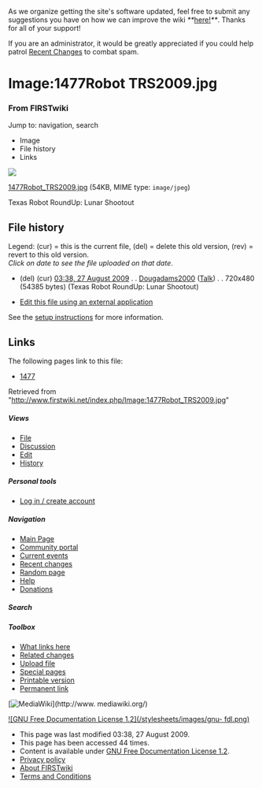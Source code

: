 As we organize getting the site's software updated, feel free to submit any
suggestions you have on how we can improve the wiki
_**_[here!](/index.php/User:Hallry/Suggestions "User:Hallry/Suggestions"
)_**_. Thanks for all of your support!

If you are an administrator, it would be greatly appreciated if you could help
patrol [Recent Changes](/index.php/Special:Recentchanges
"Special:Recentchanges" ) to combat spam.

# Image:1477Robot TRS2009.jpg

### From FIRSTwiki

Jump to: navigation, search

  * Image
  * File history
  * Links

![](/media/9/95/1477Robot_TRS2009.jpg)

[1477Robot_TRS2009.jpg](/media/9/95/1477Robot_TRS2009.jpg "1477Robot
TRS2009.jpg" ) (54KB, MIME type: `image/jpeg`)

Texas Robot RoundUp: Lunar Shootout

## File history

Legend: (cur) = this is the current file, (del) = delete this old version,
(rev) = revert to this old version.  
_Click on date to see the file uploaded on that date_.

  * (del) (cur) [03:38, 27 August 2009](/media/9/95/1477Robot_TRS2009.jpg "/media/9/95/1477Robot TRS2009.jpg" ) . . [Dougadams2000](/index.php?title=User:Dougadams2000&action=edit "User:Dougadams2000" ) ([Talk](/index.php/User_talk:Dougadams2000 "User talk:Dougadams2000" )) . . 720x480 (54385 bytes) (Texas Robot RoundUp: Lunar Shootout)
  

  * [Edit this file using an external application](/index.php?title=Image:1477Robot_TRS2009.jpg&action=edit&externaledit=true&mode=file "Image:1477Robot TRS2009.jpg" )

See the [setup
instructions](http://meta.wikimedia.org/wiki/Help:External_editors
"http://meta.wikimedia.org/wiki/Help:External_editors" ) for more information.

## Links

The following pages link to this file:

  * [1477](/index.php/1477 "1477" )

Retrieved from
"<http://www.firstwiki.net/index.php/Image:1477Robot_TRS2009.jpg>"

##### Views

  * [File](/index.php/Image:1477Robot_TRS2009.jpg)
  * [Discussion](/index.php?title=Image_talk:1477Robot_TRS2009.jpg&action=edit)
  * [Edit](/index.php?title=Image:1477Robot_TRS2009.jpg&action=edit)
  * [History](/index.php?title=Image:1477Robot_TRS2009.jpg&action=history)

##### Personal tools

  * [Log in / create account](/index.php?title=Special:Userlogin&returnto=Image:1477Robot_TRS2009.jpg)

[](/index.php/Main_Page "Main Page" )

##### Navigation

  * [Main Page](/index.php/Main_Page)
  * [Community portal](/index.php/FIRSTwiki:Community_portal)
  * [Current events](/index.php/Current_events)
  * [Recent changes](/index.php/Special:Recentchanges)
  * [Random page](/index.php/Special:Random)
  * [Help](/index.php/FIRSTwiki:Help)
  * [Donations](/index.php/FIRSTwiki:Site_support)

##### Search



##### Toolbox

  * [What links here](/index.php/Special:Whatlinkshere/Image:1477Robot_TRS2009.jpg)
  * [Related changes](/index.php/Special:Recentchangeslinked/Image:1477Robot_TRS2009.jpg)
  * [Upload file](/index.php/Special:Upload)
  * [Special pages](/index.php/Special:Specialpages)
  * [Printable version](/index.php?title=Image:1477Robot_TRS2009.jpg&printable=yes)
  * [Permanent link](/index.php?title=Image:1477Robot_TRS2009.jpg&oldid=73577)

[![MediaWiki](/skins/common/images/poweredby_mediawiki_88x31.png)](http://www.
mediawiki.org/)

[![GNU Free Documentation License 1.2](/stylesheets/images/gnu-
fdl.png)](http://www.gnu.org/copyleft/fdl.html)

  * This page was last modified 03:38, 27 August 2009.
  * This page has been accessed 44 times.
  * Content is available under [GNU Free Documentation License 1.2](http://www.gnu.org/copyleft/fdl.html "http://www.gnu.org/copyleft/fdl.html" ).
  * [Privacy policy](/index.php/FIRSTwiki:Privacy_policy "FIRSTwiki:Privacy policy" )
  * [About FIRSTwiki](/index.php/FIRSTwiki:About "FIRSTwiki:About" )
  * [Terms and Conditions](/index.php/FIRSTwiki:Terms_and_conditions "FIRSTwiki:Terms and conditions" )

